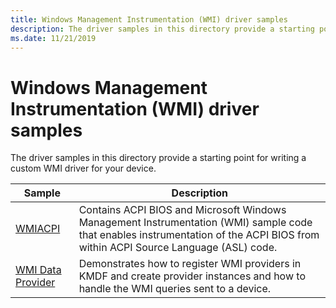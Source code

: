 ```yaml
---
title: Windows Management Instrumentation (WMI) driver samples
description: The driver samples in this directory provide a starting point for writing a custom WMI driver for your device.
ms.date: 11/21/2019
---
```


# Windows Management Instrumentation (WMI) driver samples

The driver samples in this directory provide a starting point for writing a custom WMI driver for your device.

| Sample | Description |
| --- | --- |
| [WMIACPI](/samples/microsoft/windows-driver-samples/wmi-acpi-sample) | Contains ACPI BIOS and Microsoft Windows Management Instrumentation (WMI) sample code that enables instrumentation of the ACPI BIOS from within ACPI Source Language (ASL) code. |
| [WMI Data Provider](/samples/microsoft/windows-driver-samples/sample-kmdf-driver-implementing-a-wmi-data-provider) | Demonstrates how to register WMI providers in KMDF and create provider instances and how to handle the WMI queries sent to a device. |

